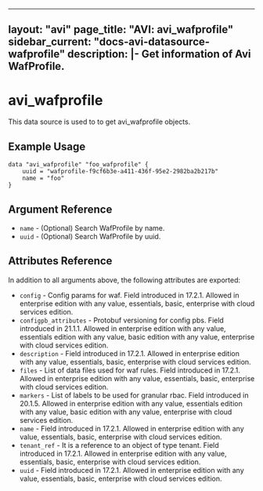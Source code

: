 <!--
    Copyright 2021 VMware, Inc.
    SPDX-License-Identifier: Mozilla Public License 2.0
-->
---
layout: "avi"
page_title: "AVI: avi_wafprofile"
sidebar_current: "docs-avi-datasource-wafprofile"
description: |-
  Get information of Avi WafProfile.
---

# avi_wafprofile

This data source is used to to get avi_wafprofile objects.

## Example Usage

```hcl
data "avi_wafprofile" "foo_wafprofile" {
    uuid = "wafprofile-f9cf6b3e-a411-436f-95e2-2982ba2b217b"
    name = "foo"
}
```

## Argument Reference

* `name` - (Optional) Search WafProfile by name.
* `uuid` - (Optional) Search WafProfile by uuid.

## Attributes Reference

In addition to all arguments above, the following attributes are exported:

* `config` - Config params for waf. Field introduced in 17.2.1. Allowed in enterprise edition with any value, essentials, basic, enterprise with cloud services edition.
* `configpb_attributes` - Protobuf versioning for config pbs. Field introduced in 21.1.1. Allowed in enterprise edition with any value, essentials edition with any value, basic edition with any value, enterprise with cloud services edition.
* `description` - Field introduced in 17.2.1. Allowed in enterprise edition with any value, essentials, basic, enterprise with cloud services edition.
* `files` - List of data files used for waf rules. Field introduced in 17.2.1. Allowed in enterprise edition with any value, essentials, basic, enterprise with cloud services edition.
* `markers` - List of labels to be used for granular rbac. Field introduced in 20.1.5. Allowed in enterprise edition with any value, essentials edition with any value, basic edition with any value, enterprise with cloud services edition.
* `name` - Field introduced in 17.2.1. Allowed in enterprise edition with any value, essentials, basic, enterprise with cloud services edition.
* `tenant_ref` - It is a reference to an object of type tenant. Field introduced in 17.2.1. Allowed in enterprise edition with any value, essentials, basic, enterprise with cloud services edition.
* `uuid` - Field introduced in 17.2.1. Allowed in enterprise edition with any value, essentials, basic, enterprise with cloud services edition.


